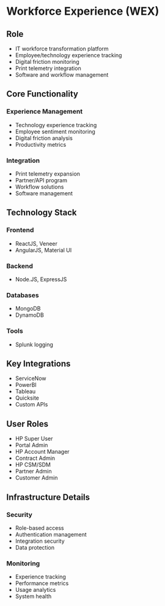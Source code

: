 # Workforce Experience (WEX)

## Role
- IT workforce transformation platform
- Employee/technology experience tracking
- Digital friction monitoring
- Print telemetry integration
- Software and workflow management

## Core Functionality

### Experience Management
- Technology experience tracking
- Employee sentiment monitoring
- Digital friction analysis
- Productivity metrics

### Integration
- Print telemetry expansion
- Partner/API program
- Workflow solutions
- Software management

## Technology Stack

### Frontend
- ReactJS, Veneer
- AngularJS, Material UI

### Backend
- Node.JS, ExpressJS

### Databases
- MongoDB
- DynamoDB

### Tools
- Splunk logging

## Key Integrations
- ServiceNow
- PowerBI
- Tableau
- Quicksite
- Custom APIs

## User Roles
- HP Super User
- Portal Admin
- HP Account Manager
- Contract Admin
- HP CSM/SDM
- Partner Admin
- Customer Admin

## Infrastructure Details

### Security
- Role-based access
- Authentication management
- Integration security
- Data protection

### Monitoring
- Experience tracking
- Performance metrics
- Usage analytics
- System health